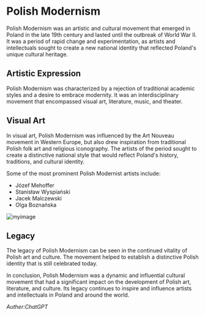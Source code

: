 # Polish Modernism

Polish Modernism was an artistic and cultural movement that emerged in Poland in the late 19th century and lasted until the outbreak of World War II. It was a period of rapid change and experimentation, as artists and intellectuals sought to create a new national identity that reflected Poland's unique cultural heritage.

## Artistic Expression

Polish Modernism was characterized by a rejection of traditional academic styles and a desire to embrace modernity. It was an interdisciplinary movement that encompassed visual art, literature, music, and theater.

## Visual Art

In visual art, Polish Modernism was influenced by the Art Nouveau movement in Western Europe, but also drew inspiration from traditional Polish folk art and religious iconography. The artists of the period sought to create a distinctive national style that would reflect Poland's history, traditions, and cultural identity.

Some of the most prominent Polish Modernist artists include:

- Józef Mehoffer
- Stanisław Wyspiański
- Jacek Malczewski
- Olga Boznańska

![myimage](/content-cool.jpg)

## Legacy

The legacy of Polish Modernism can be seen in the continued vitality of Polish art and culture. The movement helped to establish a distinctive Polish identity that is still celebrated today.

In conclusion, Polish Modernism was a dynamic and influential cultural movement that had a significant impact on the development of Polish art, literature, and culture. Its legacy continues to inspire and influence artists and intellectuals in Poland and around the world.

_Auther:ChatGPT_
